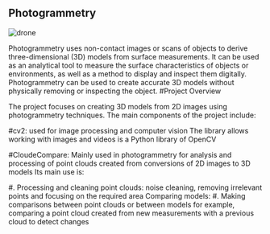 ## Photogrammetry

![drone](https://github.com/user-attachments/assets/7c30efcc-6b22-4edc-9419-c85cec7e6086)

Photogrammetry uses non-contact images or scans of objects to derive three-dimensional (3D) models from surface measurements. It can be used as an analytical tool to measure the surface characteristics of objects or environments, as well as a method to display and inspect them digitally. Photogrammetry can be used to create accurate 3D models without physically removing or inspecting the object.
#Project Overview

The project focuses on creating 3D models from 2D images using photogrammetry techniques. The main components of the project include:


#cv2: used for image processing and computer vision The library allows working with images and videos is a Python library of OpenCV 

#CloudeCompare:
Mainly used in photogrammetry for analysis and processing of point clouds created from conversions of 2D images to 3D models
Its main use is:

#. Processing and cleaning point clouds: noise cleaning, removing irrelevant points and focusing on the required area
Comparing models:
#. Making comparisons between point clouds or between models for example, comparing a point cloud created from new measurements with a previous cloud to detect changes

